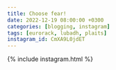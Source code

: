 ```yaml
---
title: Choose fear!
date: 2022-12-19 08:00:00 +0300
categories: [blogging, instagram]
tags: [eurorack, lubadh, plaits]
instagram_id: CmXA9L0jdET
---
```


{% include instagram.html %}